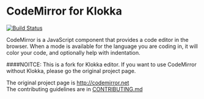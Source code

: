 # CodeMirror for Klokka
[![Build Status](https://secure.travis-ci.org/Klokka/CodeMirror.png?branch=master)](http://travis-ci.org/Klokka/CodeMirror)

CodeMirror is a JavaScript component that provides a code editor in the browser.
When a mode is available for the language you are coding in, 
it will color your code, and optionally help with indentation.

####NOITCE: This is a fork for Klokka editor.
If you want to use CodeMirror without Klokka, please go the original project page.

The original project page is http://codemirror.net  
The contributing guidelines are in [CONTRIBUTING.md](https://github.com/Klokka/CodeMirror/blob/master/CONTRIBUTING.md)
